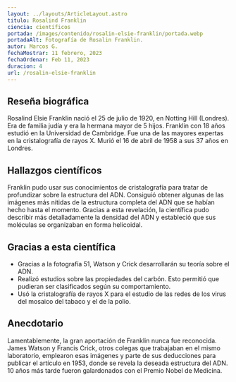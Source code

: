 ```yaml
---
layout: ../layouts/ArticleLayout.astro
titulo: Rosalind Franklin
ciencia: científicos
portada: /images/contenido/rosalin-elsie-franklin/portada.webp
portadaAlt: Fotografía de Rosalin Franklin.
autor: Marcos G.
fechaMostrar: 11 febrero, 2023
fechaOrdenar: Feb 11, 2023
duracion: 4
url: /rosalin-elsie-franklin
---
```


## Reseña biográfica

Rosalind Elsie Franklin nació el 25 de julio de 1920, en Notting Hill (Londres). Era de familia judía y era la hermana mayor de 5 hijos. Franklin con 18 años estudió en la Universidad de Cambridge. Fue una de las mayores expertas en la cristalografía de rayos X. Murió el 16 de abril de 1958 a sus 37 años en Londres.

## Hallazgos científicos

Franklin pudo usar sus conocimientos de cristalografía para tratar de profundizar sobre la estructura del ADN. Consiguió obtener algunas de las imágenes más nítidas de la estructura completa del ADN que se habían hecho hasta el momento. Gracias a esta revelación, la científica pudo describir más detalladamente la densidad del ADN y estableció que sus moléculas se organizaban en forma helicoidal.

## Gracias a esta científica

- Gracias a la fotografía 51, Watson y Crick desarrollarán su teoría sobre el ADN.
- Realizó estudios sobre las propiedades del carbón. Esto permitió que pudieran ser clasificados según su comportamiento.
- Usó la cristalografía de rayos X para el estudio de las redes de los virus del mosaico del tabaco y el de la polio.

## Anecdotario

Lamentablemente, la gran aportación de Franklin nunca fue reconocida. James Watson y Francis Crick, otros colegas que trabajaban en el mismo laboratorio, emplearon esas imágenes y parte de sus deducciones para publicar el artículo en 1953, donde se revela la deseada estructura del ADN. 10 años más tarde fueron galardonados con el Premio Nobel de Medicina.